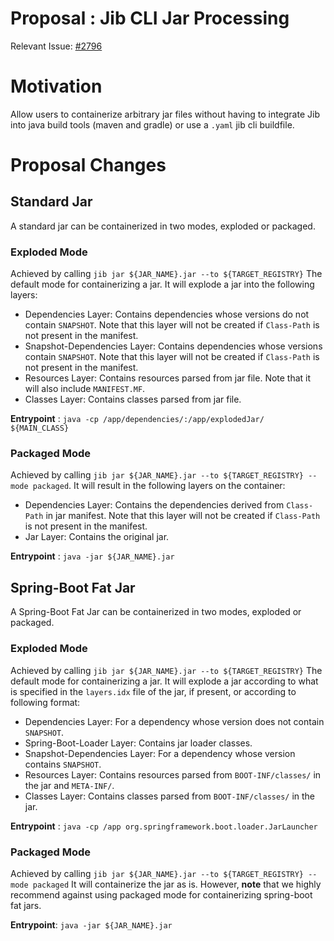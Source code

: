 # Proposal : Jib CLI Jar Processing 

Relevant Issue: [#2796](https://github.com/GoogleContainerTools/jib/issues/2796)

# Motivation 
Allow users to containerize arbitrary jar files without having to integrate Jib into java build tools (maven and gradle) or use a `.yaml` jib cli buildfile.

# Proposal Changes

## Standard Jar 
A standard jar can be containerized in two modes, exploded or packaged. 

### Exploded Mode
Achieved by calling `jib jar ${JAR_NAME}.jar --to ${TARGET_REGISTRY}`
The default mode for containerizing a jar. It will explode a jar into the following layers:  
- Dependencies Layer: Contains dependencies whose versions do not contain `SNAPSHOT`. Note that this layer will not be created if `Class-Path` is not present in the manifest.
- Snapshot-Dependencies Layer: Contains dependencies whose versions contain `SNAPSHOT`. Note that this layer will not be created if `Class-Path` is not present in the manifest.
- Resources Layer: Contains resources parsed from jar file. Note that it will also include `MANIFEST.MF`.
- Classes Layer: Contains classes parsed from jar file. 

**Entrypoint** : `java -cp /app/dependencies/:/app/explodedJar/ ${MAIN_CLASS}`

### Packaged Mode
Achieved by calling `jib jar ${JAR_NAME}.jar --to ${TARGET_REGISTRY} --mode packaged`.
It will result in the following layers on the container:
- Dependencies Layer: Contains the dependencies derived from `Class-Path` in jar manifest. Note that this layer will not be created if `Class-Path` is not present in the manifest.
- Jar Layer: Contains the original jar.

**Entrypoint** : `java -jar ${JAR_NAME}.jar`

## Spring-Boot Fat Jar
A Spring-Boot Fat Jar can be containerized in two modes, exploded or packaged. 

### Exploded Mode
Achieved by calling `jib jar ${JAR_NAME}.jar --to ${TARGET_REGISTRY}`
The default mode for containerizing a jar. It will explode a jar according to what is specified in the `layers.idx` file of the jar, if present, or according to following format:
- Dependencies Layer: For a dependency whose version does not contain `SNAPSHOT`.
- Spring-Boot-Loader Layer: Contains jar loader classes.
- Snapshot-Dependencies Layer: For a dependency whose version contains `SNAPSHOT`.
- Resources Layer: Contains resources parsed from `BOOT-INF/classes/` in the jar and `META-INF/`.
- Classes Layer: Contains classes parsed from `BOOT-INF/classes/` in the jar.

**Entrypoint** : `java -cp /app org.springframework.boot.loader.JarLauncher`

### Packaged Mode
Achieved by calling `jib jar ${JAR_NAME}.jar --to ${TARGET_REGISTRY} --mode packaged`
It will containerize the jar as is. However, **note** that we highly recommend against using packaged mode for containerizing spring-boot fat jars. 

**Entrypoint**: `java -jar ${JAR_NAME}.jar`
